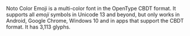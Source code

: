 Noto Color Emoji is a multi-color font in the OpenType CBDT format. It supports all _emoji_ symbols in Unicode 13 and beyond, but only works in Android, Google Chrome, Windows 10 and in apps that support the CBDT format. It has 3,113 glyphs.